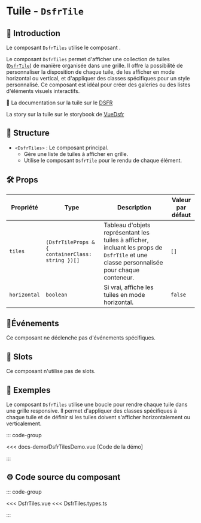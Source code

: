 # Tuile - `DsfrTile`

## 🌟 Introduction

Le composant `DsfrTiles` utilise le composant .

Le composant `DsfrTiles` permet d'afficher une collection de tuiles ([`DsfrTile`](/composants/DsfrTile)) de manière organisée dans une grille. Il offre la possibilité de personnaliser la disposition de chaque tuile, de les afficher en mode horizontal ou vertical, et d'appliquer des classes spécifiques pour un style personnalisé. Ce composant est idéal pour créer des galeries ou des listes d'éléments visuels interactifs.

🏅 La documentation sur la tuile sur le [DSFR](https://www.systeme-de-design.gouv.fr/version-courante/fr/composants/tuile)

<VIcon name="vi-file-type-storybook" /> La story sur la tuile sur le storybook de [VueDsfr](https://storybook.vue-ds.fr/?path=/docs/composants-dsfrtiles--docs)

## 📐 Structure

- `<DsfrTiles>` : Le composant principal.
  - Gère une liste de tuiles à afficher en grille.
  - Utilise le composant `DsfrTile` pour le rendu de chaque élément.

## 🛠️ Props

| Propriété     | Type                                      | Description                                                                         | Valeur par défaut |
|---------------|-------------------------------------------|-------------------------------------------------------------------------------------|-------------------|
| `tiles`       | `(DsfrTileProps & { containerClass: string })[]` | Tableau d'objets représentant les tuiles à afficher, incluant les props de `DsfrTile` et une classe personnalisée pour chaque conteneur. | `[]`              |
| `horizontal`  | `boolean`                                 | Si vrai, affiche les tuiles en mode horizontal.                                      | `false`           |

## 📡Événements

Ce composant ne déclenche pas d'événements spécifiques.

## 🧩 Slots

Ce composant n'utilise pas de slots.

## 📝 Exemples

Le composant `DsfrTiles` utilise une boucle pour rendre chaque tuile dans une grille responsive. Il permet d'appliquer des classes spécifiques à chaque tuile et de définir si les tuiles doivent s'afficher horizontalement ou verticalement.

::: code-group

<Story data-title="Démo" min-h="400px">
  <DsfrTilesDemo />
</Story>

<<< docs-demo/DsfrTilesDemo.vue [Code de la démo]

:::

## ⚙️ Code source du composant

::: code-group

<<< DsfrTiles.vue
<<< DsfrTiles.types.ts

:::

<script setup lang="ts">
import DsfrTilesDemo from './docs-demo/DsfrTilesDemo.vue'
</script>

